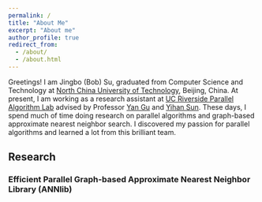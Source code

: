 ```yaml
---
permalink: /
title: "About Me"
excerpt: "About me"
author_profile: true
redirect_from: 
  - /about/
  - /about.html
---
```


Greetings! I am Jingbo (Bob) Su, graduated from Computer Science and Technology at [North China University of Technology](http://www.ncut.edu.cn), Beijing, China. At present, I am working as a research assistant at [UC Riverside Parallel Algorithm Lab](https://pal.cs.ucr.edu) advised by Professor [Yan Gu](https://www.cs.ucr.edu/~ygu) and [Yihan Sun](https://www.cs.ucr.edu/~yihans). These days, I spend much of time doing research on parallel algorithms and graph-based approximate nearest neighbor search. I discovered my passion for parallel algorithms and learned a lot from this brilliant team.

## Research

### Efficient Parallel Graph-based Approximate Nearest Neighbor Library (ANNlib)

<!-- Currently, I am conducting research on graph-based approximate nearest neighbor algorithms at UCR PAL with. Existing ANNS algorithms do not have an efficient way to perform filtered search, especially on high-dimensional labeled data. Furthermore, almost all ANNS algorithms have been evaluated on labeled datasets whose labels are irrelevant to the data points themselves. However, in real-world applications, such as retrieval augmented generation (RAG) in large language models (LLMs), filtered retrieval is essential based on the features of each data point. Therefore, I decided to focus on improving an efficient graph-based ANNS algorithm, which serves as the baseline, to support filtering. I performed ablation studies, comparing the enhanced algorithm with other graph-based ANNS algorithms. Additionally, I generated a novel vector dataset as a benchmark for evaluating the filtering performance of each algorithm. The dataset's labels are closely related to each data point, making it more reasonable and convincing for modeling the application of similarity vector search in real-world fields like RAG. -->

<!-- ### Neural Architecture Search with Evolutionary Algorithms for Natural Language Processing

Currently, I am conducting research on Neural Architecture Search (NAS), as my senior design with my mentors — [Ruobin Wang](https://scholar.google.com/citations?user=oFAHM8QAAAAJ&hl=en&oi=sra) and [Lin Xu](https://scholar.google.com/citations?user=-PEahpMAAAAJ&hl=en&oi=sra). First developed by Google in 2017, NAS has gained popularity as many methods proposed in subsequent years save computational costs and allowed for the search of more efficient neural network architectures. However, I believe that the limitations of complex search strategies and restricted applications in research areas should be taken into consideration today. To address the first constraint, evolutionary algorithms are proposed. I have published a [conference paper](https://www.researchgate.net/publication/370983446_A_Parallel_Gannet_Optimization_Algorithm_with_Communication_Strategies_PGOA) about novel evolutionary algorithms, which not only offer simplicity in conception and execution, but also have many advantages such as efficient avoidance of local optima and boost the convergence speed; Secondly, it was noted that researchers prioritize benchmarking their models and pursue the SOTA on computer vision datasets like the CIFAR-10. Hence, it may be beneficial to develop novel benchmarking methods for NLP or LLMs, enabling one to fine-tune their models through adapter type and position variation, with subsequent evaluation of architecture performance. -->

<!-- ### Ethics and Safety of Large Language Models (LLMs)

Last quarter, I took [CS 222: Natural Language Processing](https://sites.google.com/ucr.edu/cs222-nlp/home) at UC, Riverside. The course covered various topics related to large language model (LLM) attacks and safety. For the final project, we were encouraged to explore novel ways to successfully attack publicly available LLMs. My project focused on enhancing adversarial attacks through chain of thought (CoT) prompting. Specifically, I combined gradient-based adversarial attack techniques with CoT prompting to study a universal and transferable adversarial CoT suffix capable of triggering the CoT ability in various LLMs. I implemented and evaluated this attack approach based on the existing codebase *llm-attacks*, running experiments to compare its performance against baseline methods and Amazon's *auto-cot*. Additionally, I evaluated the generated content using *Llama-Guard* and conducted ablation studies on various harmful types categorized by the tool. The experimental results demonstrated that my novel method successfully triggered the CoT ability on generation in multiple public aligned LLMs during attacks, outperforming prior approaches. -->
